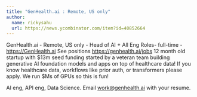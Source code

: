```yaml
---
title: "GenHealth.ai : Remote, US only"
author:
  name: rickysahu
  url: https://news.ycombinator.com/item?id=40852664
---
```

GenHealth.ai - Remote, US only - Head of AI + All Eng Roles- full-time - <a href="https:&#x2F;&#x2F;GenHealth.ai" rel="nofollow">https:&#x2F;&#x2F;GenHealth.ai</a>
See positions <a href="https:&#x2F;&#x2F;genhealth.ai&#x2F;jobs" rel="nofollow">https:&#x2F;&#x2F;genhealth.ai&#x2F;jobs</a> 12 month old startup with $13m seed funding started by a veteran team building generative AI foundation models and apps on top of healthcare data! If you know healthcare data, workflows like prior auth, or transformers please apply. We run $Ms of GPUs so this is fun!

AI eng, API eng, Data Science. Email work@genhealth.ai with your resume.

